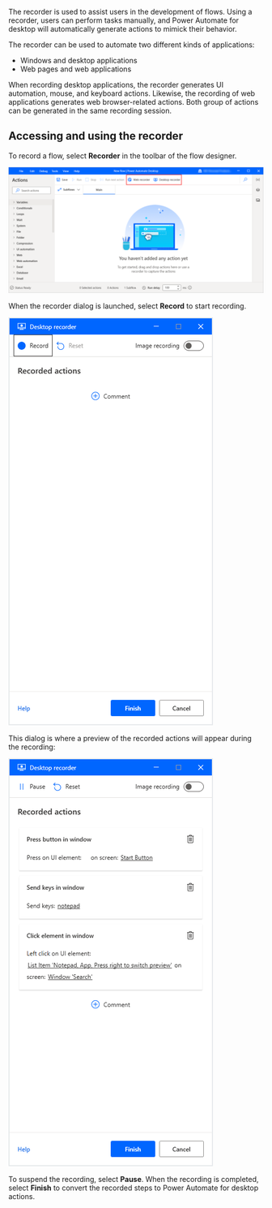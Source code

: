 The recorder is used to assist users in the development of flows. Using a recorder, users can perform tasks manually, and Power Automate for desktop will automatically generate actions to mimick their behavior.

The recorder can be used to automate two different kinds of applications: 

- Windows and desktop applications
- Web pages and web applications 

When recording desktop applications, the recorder generates UI automation, mouse, and keyboard actions. Likewise, the recording of web applications generates web browser-related actions. Both group of actions can be generated in the same recording session.

## Accessing and using the recorder

To record a flow, select **Recorder** in the toolbar of the flow designer.
  
![Screenshot of the flow designer recorder buttons.](..\media\flow-designer-recorder-buttons.png)

When the recorder dialog is launched, select **Record** to start recording.

![Screenshot of the desktop web recorder window.](..\media\desktop-web-recorder-window.png)

This dialog is where a preview of the recorded actions will appear during the recording:

![Screenshot of the recorded actions in the Desktop recorder window.](..\media\recorded-actions.png)

To suspend the recording, select **Pause**. When the recording is completed, select **Finish** to convert the recorded steps to Power Automate for desktop actions.